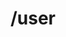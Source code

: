 ---
title: /user
position: 5.1
type: get
description: Hiển thị thông tin cá nhân của user
left_code_blocks:
  - code_block: |-
      r = requests.get("http://portalurl/api/v1/user/detail_user/", token="YOUR_TOKEN_KEY")
      print r.text
    title: Python
    language: python
right_code_blocks:
  - code_block: |-
      {
        "address": "string",
        "birthday": "YYYY-MM-DD",
        "company": "string",
        "date_joined": "YYYY-MM-DDTh:i:s+07:00",
        "email": "user@example.com",
        "first_name": "string",
        "gender": "gender",
        "last_login": "YYYY-MM-DDTh:i:s+07:00",
        "last_name": "string",
        "phone_number": "00000000"
      }

    title: Response
    language: json
---